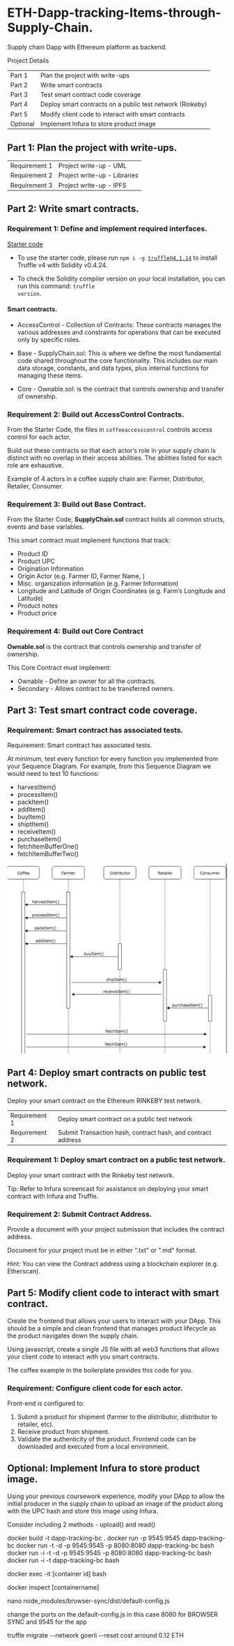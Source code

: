 # ETH-Dapp-tracking-Items-through-Supply-Chain.

Supply chain Dapp with Ethereum platform as backend.

Project Details

<table>
<tr> <td>Part 1</td> <td>Plan the project with write-ups</td> </tr>
<tr> <td>Part 2</td> <td>Write smart contracts</td> </tr>
<tr> <td>Part 3</td> <td>Test smart contract code coverage</td> </tr>
<tr> <td>Part 4</td> <td>Deploy smart contracts on a public test network (Rinkeby)</td> </tr>
<tr> <td>Part 5</td> <td>Modify client code to interact with smart contracts</td> </tr>
<tr> <td>Optional</td> <td>Implement Infura to store product image</td> </tr>
</table>


## Part 1: Plan the project with write-ups.

<table>
<tr> <td>Requirement 1</td> <td>Project write-up - UML</td> </tr>
<tr> <td>Requirement 2</td> <td>Project write-up - Libraries</td> </tr>
<tr> <td>Requirement 3</td> <td>Project write-up - IPFS</td> </tr>
</table>


## Part 2: Write smart contracts.

### Requirement 1: Define and implement required interfaces.


<a href = "https://github.com/udacity/nd1309-Project-6b-Example-Template">Starter code</a>

* To use the starter code, please run <code>npm i -g truffle@4.1.14</code> to install Truffle v4 with Solidity v0.4.24.

* To check the Solidity compiler version on your local installation, you can run this command: <code>truffle version</code>.

#### Smart contracts.

* AccessControl - Collection of Contracts: These contracts manages the various addresses and constraints for operations that can be executed only by specific roles.

* Base - SupplyChain.sol: This is where we define the most fundamental code shared throughout the core functionality. This includes our main data storage, constants, and data types, plus internal functions for managing these items.

* Core - Ownable.sol: is the contract that controls ownership and transfer of ownership.


### Requirement 2: Build out AccessControl Contracts.

From the Starter Code, the files in <code>coffeeaccesscontrol</code> controls access control for each actor.

Build out these contracts so that each actor’s role in your supply chain is distinct with no overlap in their access abilities. The abilities listed for each role are exhaustive.

Example of 4 actors in a coffee supply chain are: Farmer, Distributor, Retailer, Consumer.

### Requirement 3: Build out Base Contract.

From the Starter Code, <strong>SupplyChain.sol</strong> contract holds all common structs, events and base variables.

This smart contract must implement functions that track:

* Product ID
* Product UPC
* Origination Information
* Origin Actor (e.g. Farmer ID, Farmer Name, )
* Misc. organization information (e.g. Farmer Information)
* Longitude and Latitude of Origin Coordinates (e.g. Farm’s Longitude and Latitude)
* Product notes
* Product price

### Requirement 4: Build out Core Contract

<strong>Ownable.sol</strong> is the contract that controls ownership and transfer of ownership.

This Core Contract must implement:

* Ownable - Define an owner for all the contracts.
* Secondary - Allows contract to be transferred owners.

## Part 3: Test smart contract code coverage.

### Requirement: Smart contract has associated tests.

Requirement: Smart contract has associated tests.

At minimum, test every function for every function you implemented from your Sequence Diagram. For example, from this Sequence Diagram we would need to test 10 functions:

* harvestItem()
* processItem()
* packItem()
* addItem()
* buyItem()
* shiptItem()
* receiveItem()
* purchaseItem()
* fetchItemBufferOne()
* fetchItemBufferTwo()

<img src='images/screen-shot-2018-11-26-at-5.16.19-pm.png'/>

## Part 4: Deploy smart contracts on public test network.

Deploy your smart contract on the Ethereum RINKEBY test network.

<table>
<tr> <td>Requirement 1</td> <td>Deploy smart contract on a public test network</td> </tr>
<tr> <td>Requirement 2</td> <td>Submit Transaction hash, contract hash, and contract address</td> </tr>
</table>


### Requirement 1: Deploy smart contract on a public test network.

Deploy your smart contract with the Rinkeby test network.

<p>Tip: Refer to Infura screencast for assistance on deploying your smart contract with Infura and Truffle.</p>

### Requirement 2: Submit Contract Address.

Provide a document with your project submission that includes the contract address.

Document for your project must be in either ".txt" or ".md" format.

<p>Hint: You can view the Contract address using a blockchain explorer (e.g. Etherscan).</p>


## Part 5: Modify client code to interact with smart contract.

Create the frontend that allows your users to interact with your DApp. This should be a simple and clean frontend that manages product lifecycle as the product navigates down the supply chain.

Using javascript, create a single JS file with all web3 functions that allows your client code to interact with you smart contracts.

The coffee example in the boilerplate provides this code for you.

### Requirement: Configure client code for each actor.

Front-end is configured to:

1) Submit a product for shipment (farmer to the distributor, distributor to retailer, etc).
2) Receive product from shipment.
3) Validate the authenticity of the product.
Frontend code can be downloaded and executed from a local environment.

## Optional: Implement Infura to store product image.

Using your previous coursework experience, modify your DApp to allow the initial producer in the supply chain to upload an image of the product along with the UPC hash and store this image using Infura.

Consider including 2 methods - upload() and read()




docker build -t dapp-tracking-bc .
docker run -p 9545:9545 dapp-tracking-bc
docker run -t -d -p 9545:9545 -p 8080:8080 dapp-tracking-bc bash
docker run -i -t -d -p 9545:9545 -p 8080:8080 dapp-tracking-bc bash
docker run -i -t dapp-tracking-bc bash

docker exec -it [container id] bash

docker inspect [containername]


nano node_modules/browser-sync/dist/default-config.js

change the ports on the default-config.js
in this case 8080 for BROWSER SYNC
and 9545 for the app


truffle migrate --network goerli --reset 
cost arround 0.12 ETH 